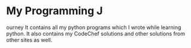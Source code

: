 # My Programming J
ourney
It contains all my python programs which I wrote while learning python.
It also contains my CodeChef solutions and other solutions from other sites as well.
